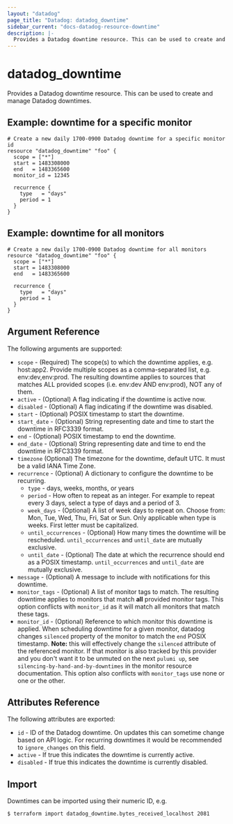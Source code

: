 ```yaml
---
layout: "datadog"
page_title: "Datadog: datadog_downtime"
sidebar_current: "docs-datadog-resource-downtime"
description: |-
  Provides a Datadog downtime resource. This can be used to create and manage downtimes.
---
```


# datadog_downtime

Provides a Datadog downtime resource. This can be used to create and manage Datadog downtimes.

## Example: downtime for a specific monitor

```hcl
# Create a new daily 1700-0900 Datadog downtime for a specific monitor id
resource "datadog_downtime" "foo" {
  scope = ["*"]
  start = 1483308000
  end   = 1483365600
  monitor_id = 12345

  recurrence {
    type   = "days"
    period = 1
  }
}
```

## Example: downtime for all monitors

```hcl
# Create a new daily 1700-0900 Datadog downtime for all monitors
resource "datadog_downtime" "foo" {
  scope = ["*"]
  start = 1483308000
  end   = 1483365600

  recurrence {
    type   = "days"
    period = 1
  }
}
```

## Argument Reference

The following arguments are supported:

* `scope` - (Required)  The scope(s) to which the downtime applies, e.g. host:app2. Provide multiple scopes as a comma-separated list, e.g. env:dev,env:prod. The resulting downtime applies to sources that matches ALL provided scopes (i.e. env:dev AND env:prod), NOT any of them.
* `active` - (Optional) A flag indicating if the downtime is active now.
* `disabled` - (Optional) A flag indicating if the downtime was disabled.
* `start` - (Optional) POSIX timestamp to start the downtime.
* `start_date` - (Optional) String representing date and time to start the downtime in RFC3339 format.
* `end` - (Optional) POSIX timestamp to end the downtime.
* `end_date` - (Optional) String representing date and time to end the downtime in RFC3339 format.
* `timezone` (Optional) The timezone for the downtime, default UTC. It must be a valid IANA Time Zone.
* `recurrence` - (Optional) A dictionary to configure the downtime to be recurring.
    * `type` - days, weeks, months, or years
    * `period` - How often to repeat as an integer. For example to repeat every 3 days, select a type of days and a period of 3.
    * `week_days` - (Optional) A list of week days to repeat on. Choose from: Mon, Tue, Wed, Thu, Fri, Sat or Sun. Only applicable when type is weeks. First letter must be capitalized.
    * `until_occurrences` - (Optional) How many times the downtime will be rescheduled. `until_occurrences` and `until_date` are mutually exclusive.
    * `until_date` - (Optional) The date at which the recurrence should end as a POSIX timestamp. `until_occurrences` and `until_date` are mutually exclusive.
* `message` - (Optional) A message to include with notifications for this downtime.
* `monitor_tags` - (Optional) A list of monitor tags to match. The resulting downtime applies to monitors that match **all** provided monitor tags. This option conflicts with `monitor_id` as it will match all monitors that match these tags.
* `monitor_id` - (Optional) Reference to which monitor this downtime is applied. When scheduling downtime for a given monitor, datadog changes `silenced` property of the monitor to match the `end` POSIX timestamp. **Note:** this will effectively change the `silenced` attribute of the referenced monitor. If that monitor is also tracked by this provider and you don't want it to be unmuted on the next `pulumi up`, see `silencing-by-hand-and-by-downtimes` in the monitor resource documentation. This option also conflicts with `monitor_tags` use none or one or the other.

## Attributes Reference

The following attributes are exported:

* `id` - ID of the Datadog downtime. On updates this can sometime change based on API logic. For recurring downtimes it would be recommended to `ignore_changes` on this field.
* `active` - If true this indicates the downtime is currently active.
* `disabled` - If true this indicates the downtime is currently disabled.


## Import

Downtimes can be imported using their numeric ID, e.g.

```
$ terraform import datadog_downtime.bytes_received_localhost 2081
```
